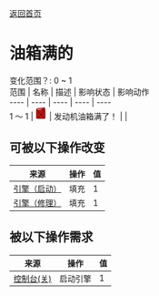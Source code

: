 [返回首页](index.md)  
# 油箱满的  
变化范围？: 0 ~ 1  
范围  |  名称  |  描述  |  影响状态  |  影响动作  
----  |  ----  |  ----  |  ----  |  ----  
1 ～ 1  |  <img decoding="async" src="Sprite/Fuel.png" style="width:20px;">  |  发动机油箱满了！  |    |    
## 可被以下操作改变  
来源  |  操作  |  值  
----  |  ----  |  ----  
[引擎（启动）](Engine1Open.md)  |  填充  |  1  
[引擎（修理）](Engine1Repaired.md)  |  填充  |  1  
## 被以下操作需求  
来源  |  操作  |  值  
----  |  ----  |  ----  
[控制台(关)](ControlPanelOff.md)  |  启动引擎  |  1  
